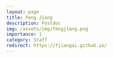 ```yaml
---
layout: page
title: Feng Jiang
description: Postdoc
img: /assets/img/fengjiang.png
importance: 1
category: Staff
redirect: https://fjiangai.github.io/
---
```

